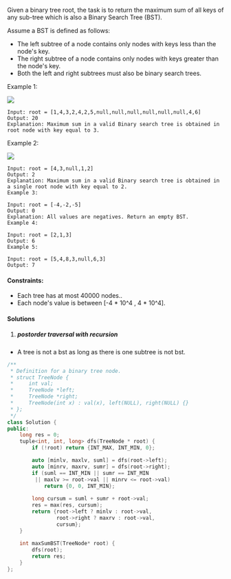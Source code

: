 Given a binary tree root, the task is to return the maximum sum of all keys of any sub-tree which is also a Binary Search Tree (BST).

Assume a BST is defined as follows:

- The left subtree of a node contains only nodes with keys less than the node's key.
- The right subtree of a node contains only nodes with keys greater than the node's key.
- Both the left and right subtrees must also be binary search trees.
 




Example 1:

![](https://assets.leetcode.com/uploads/2020/01/30/sample_1_1709.png)

```
Input: root = [1,4,3,2,4,2,5,null,null,null,null,null,null,4,6]
Output: 20
Explanation: Maximum sum in a valid Binary search tree is obtained in root node with key equal to 3.
```

Example 2:

![](https://assets.leetcode.com/uploads/2020/01/30/sample_2_1709.png)
```
Input: root = [4,3,null,1,2]
Output: 2
Explanation: Maximum sum in a valid Binary search tree is obtained in a single root node with key equal to 2.
Example 3:

Input: root = [-4,-2,-5]
Output: 0
Explanation: All values are negatives. Return an empty BST.
Example 4:

Input: root = [2,1,3]
Output: 6
Example 5:

Input: root = [5,4,8,3,null,6,3]
Output: 7
```
 

#### Constraints:

- Each tree has at most 40000 nodes..
- Each node's value is between [-4 * 10^4 , 4 * 10^4].

#### Solutions

1. ##### postorder traversal with recursion

- A tree is not a bst as long as there is one subtree is not bst.

```c++
/**
 * Definition for a binary tree node.
 * struct TreeNode {
 *     int val;
 *     TreeNode *left;
 *     TreeNode *right;
 *     TreeNode(int x) : val(x), left(NULL), right(NULL) {}
 * };
 */
class Solution {
public:
    long res = 0;
    tuple<int, int, long> dfs(TreeNode * root) {
        if (!root) return {INT_MAX, INT_MIN, 0};

        auto [minlv, maxlv, suml] = dfs(root->left);
        auto [minrv, maxrv, sumr] = dfs(root->right);
        if (suml == INT_MIN || sumr == INT_MIN
         || maxlv >= root->val || minrv <= root->val)
            return {0, 0, INT_MIN};
        
        long cursum = suml + sumr + root->val;
        res = max(res, cursum);
        return {root->left ? minlv : root->val, 
                root->right ? maxrv : root->val,
                cursum};
    }
    
    int maxSumBST(TreeNode* root) {
        dfs(root);
        return res;
    }
};
````